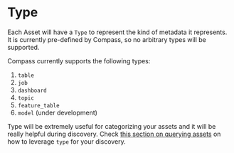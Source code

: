 # Type

Each Asset will have a `Type` to represent the kind of metadata it represents. It is currently pre-defined by Compass, so no arbitrary types will be supported.

Compass currently supports the following types:
1. `table`
2. `job`
3. `dashboard`
4. `topic`
5. `feature_table`
6. `model` (under development)

Type will be extremely useful for categorizing your assets and it will be really helpful during discovery.
Check [this section on querying assets](../guides/querying#using-the-get-assets-api) on how to leverage `type` for your discovery.

